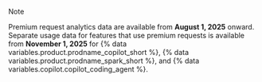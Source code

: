 > [!NOTE]
> Premium request analytics data are available from **August 1, 2025** onward. Separate usage data for features that use premium requests is available from **November 1, 2025** for {% data variables.product.prodname_copilot_short %}, {% data variables.product.prodname_spark_short %}, and {% data variables.copilot.copilot_coding_agent %}.
